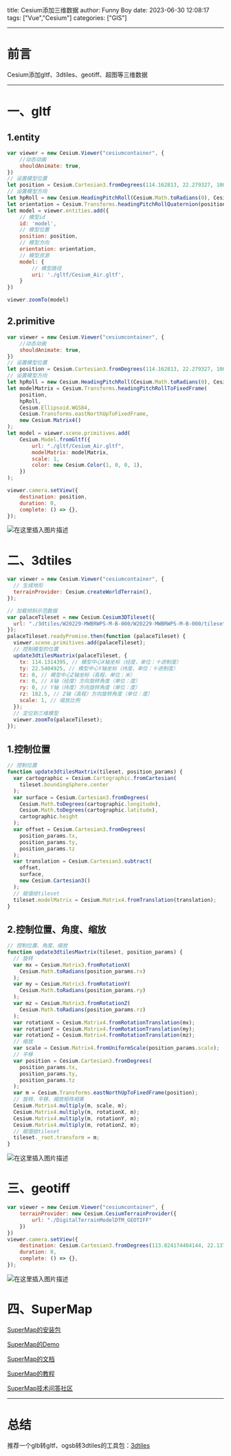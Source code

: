 title: Cesium添加三维数据
author: Funny Boy
date: 2023-06-30 12:08:17
tags: ["Vue","Cesium"]
categories: ["GIS"]

---

# 前言
Cesium添加gltf、3dtiles、geotiff、超图等三维数据

---
# 一、gltf
## 1.entity

```javascript
var viewer = new Cesium.Viewer("cesiumcontainer", {
    //动态动画
    shouldAnimate: true,
})
// 设置模型位置
let position = Cesium.Cartesian3.fromDegrees(114.162813, 22.279327, 100);
// 设置模型方向
let hpRoll = new Cesium.HeadingPitchRoll(Cesium.Math.toRadians(0), Cesium.Math.toRadians(0), Cesium.Math.toRadians(0));//弧度
let orientation = Cesium.Transforms.headingPitchRollQuaternion(position, hpRoll);
let model = viewer.entities.add({
    // 模型id
    id: 'model',
    // 模型位置
    position: position,
    // 模型方向
    orientation: orientation,
    // 模型资源
    model: {
        // 模型路径
        uri: './gltf/Cesium_Air.gltf',
    }
})

viewer.zoomTo(model)
```
## 2.primitive
```javascript
var viewer = new Cesium.Viewer("cesiumcontainer", {
    //动态动画
    shouldAnimate: true,
})
// 设置模型位置
let position = Cesium.Cartesian3.fromDegrees(114.162813, 22.279327, 100);
// 设置模型方向
let hpRoll = new Cesium.HeadingPitchRoll(Cesium.Math.toRadians(0), Cesium.Math.toRadians(0), Cesium.Math.toRadians(0));//弧度
let modelMatrix = Cesium.Transforms.headingPitchRollToFixedFrame(
    position,
    hpRoll,
    Cesium.Ellipsoid.WGS84,
    Cesium.Transforms.eastNorthUpToFixedFrame,
    new Cesium.Matrix4()
);
let model = viewer.scene.primitives.add(
    Cesium.Model.fromGltf({
        url: "./gltf/Cesium_Air.gltf",
        modelMatrix: modelMatrix,
        scale: 1,
        color: new Cesium.Color(1, 0, 0, 1),
    })
);

viewer.camera.setView({
    destination: position,
    duration: 0,
    complete: () => {},
});
```
![在这里插入图片描述](https://raw.githubusercontent.com/752841728/hexo-picture/main/img/3-1.png)

# 二、3dtiles

```javascript
var viewer = new Cesium.Viewer("cesiumcontainer", {
  // 生成地形
  terrainProvider: Cesium.createWorldTerrain(),
});

// 加载倾斜示范数据
var palaceTileset = new Cesium.Cesium3DTileset({
  url: "./3dtiles/W20229-MWBRWPS-M-B-000/W20229-MWBRWPS-M-B-000/tileset.json",
});
palaceTileset.readyPromise.then(function (palaceTileset) {
  viewer.scene.primitives.add(palaceTileset);
  // 控制模型的位置
  update3dtilesMaxtrix(palaceTileset, {
    tx: 114.1314395, // 模型中心X轴坐标（经度，单位：十进制度）
    ty: 22.5404925, // 模型中心Y轴坐标（纬度，单位：十进制度）
    tz: 0, // 模型中心Z轴坐标（高程，单位：米）
    rx: 0, // X轴（经度）方向旋转角度（单位：度）
    ry: 0, // Y轴（纬度）方向旋转角度（单位：度）
    rz: 182.5, // Z轴（高程）方向旋转角度（单位：度）
    scale: 1, // 缩放比例
  });
  // 定位到三维模型
  viewer.zoomTo(palaceTileset);
});
```
## 1.控制位置

```javascript
// 控制位置
function update3dtilesMaxtrix(tileset, position_params) {
  var cartographic = Cesium.Cartographic.fromCartesian(
    tileset.boundingSphere.center
  );
  var surface = Cesium.Cartesian3.fromDegrees(
    Cesium.Math.toDegrees(cartographic.longitude),
    Cesium.Math.toDegrees(cartographic.latitude),
    cartographic.height
  );
  var offset = Cesium.Cartesian3.fromDegrees(
    position_params.tx,
    position_params.ty,
    position_params.tz
  );
  var translation = Cesium.Cartesian3.subtract(
    offset,
    surface,
    new Cesium.Cartesian3()
  );
  // 赋值给tileset
  tileset.modelMatrix = Cesium.Matrix4.fromTranslation(translation);
}
```

## 2.控制位置、角度、缩放
```javascript
// 控制位置、角度、缩放
function update3dtilesMaxtrix(tileset, position_params) {
  // 旋转
  var mx = Cesium.Matrix3.fromRotationX(
    Cesium.Math.toRadians(position_params.rx)
  );
  var my = Cesium.Matrix3.fromRotationY(
    Cesium.Math.toRadians(position_params.ry)
  );
  var mz = Cesium.Matrix3.fromRotationZ(
    Cesium.Math.toRadians(position_params.rz)
  );
  var rotationX = Cesium.Matrix4.fromRotationTranslation(mx);
  var rotationY = Cesium.Matrix4.fromRotationTranslation(my);
  var rotationZ = Cesium.Matrix4.fromRotationTranslation(mz);
  // 缩放
  var scale = Cesium.Matrix4.fromUniformScale(position_params.scale);
  // 平移
  var position = Cesium.Cartesian3.fromDegrees(
    position_params.tx,
    position_params.ty,
    position_params.tz
  );
  var m = Cesium.Transforms.eastNorthUpToFixedFrame(position);
  // 旋转、平移、缩放矩阵相乘
  Cesium.Matrix4.multiply(m, scale, m);
  Cesium.Matrix4.multiply(m, rotationX, m);
  Cesium.Matrix4.multiply(m, rotationY, m);
  Cesium.Matrix4.multiply(m, rotationZ, m);
  // 赋值给tileset
  tileset._root.transform = m;
}
```

![在这里插入图片描述](https://raw.githubusercontent.com/752841728/hexo-picture/main/img/3-2.png)

# 三、geotiff

```javascript
var viewer = new Cesium.Viewer("cesiumcontainer", {
    terrainProvider: new Cesium.CesiumTerrainProvider({
        url: "./DigitalTerrainModelDTM_GEOTIFF"
    })
})
viewer.camera.setView({
    destination: Cesium.Cartesian3.fromDegrees(113.824174404144, 22.1379446983337, 1000),
    duration: 0,
    complete: () => {},
});
```
![在这里插入图片描述](https://raw.githubusercontent.com/752841728/hexo-picture/main/img/3-3.png)

# 四、SuperMap

[SuperMap的安装包](http://support.supermap.com.cn/DownloadCenter/DownloadPage.aspx?id=2336)

[SuperMap的Demo](http://support.supermap.com.cn/DataWarehouse/WebDocHelp/iServer/webgl/examples/webgl/examples.html#layer)

[SuperMap的文档](http://support.supermap.com.cn/DataWarehouse/WebDocHelp/iServer/webgl/web/apis/3dwebgl.html)

[SuperMap的教程](https://www.bilibili.com/video/BV1Dh41137x5/?spm_id_from=333.1007.top_right_bar_window_custom_collection.content.click&vd_source=7db51e154f5eebccdf418a5264852559)

[SuperMap技术问答社区](http://qa.supermap.com/)

---

# 总结
推荐一个glb转gltf、ogsb转3dtiles的工具包：[3dtiles](https://github.com/fanvanzh/3dtiles)
